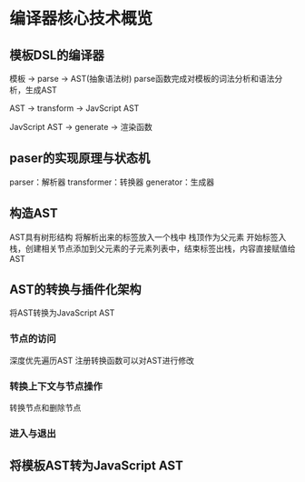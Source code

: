 # 编译器核心技术概览
## 模板DSL的编译器
模板 -> parse -> AST(抽象语法树)
parse函数完成对模板的词法分析和语法分析，生成AST

AST -> transform -> JavScript AST

JavScript AST -> generate -> 渲染函数

## paser的实现原理与状态机
parser：解析器
transformer：转换器
generator：生成器

## 构造AST
AST具有树形结构
将解析出来的标签放入一个栈中
栈顶作为父元素
开始标签入栈，创建相关节点添加到父元素的子元素列表中，结束标签出栈，内容直接赋值给AST

## AST的转换与插件化架构
将AST转换为JavaScript AST
### 节点的访问
深度优先遍历AST
注册转换函数可以对AST进行修改
### 转换上下文与节点操作
转换节点和删除节点
### 进入与退出

## 将模板AST转为JavaScript AST